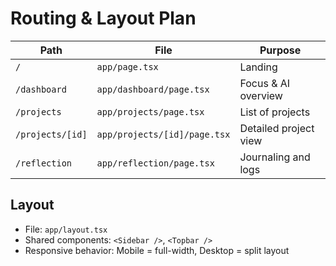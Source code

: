 # Routing & Layout Plan

| Path              | File                            | Purpose               |
|-------------------|----------------------------------|------------------------|
| `/`               | `app/page.tsx`                  | Landing               |
| `/dashboard`      | `app/dashboard/page.tsx`        | Focus & AI overview   |
| `/projects`       | `app/projects/page.tsx`         | List of projects      |
| `/projects/[id]`  | `app/projects/[id]/page.tsx`    | Detailed project view |
| `/reflection`     | `app/reflection/page.tsx`       | Journaling and logs   |

## Layout
- File: `app/layout.tsx`
- Shared components: `<Sidebar />`, `<Topbar />`
- Responsive behavior: Mobile = full-width, Desktop = split layout
